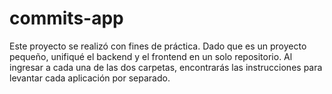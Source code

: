 # commits-app

Este proyecto se realizó con fines de práctica. Dado que es un proyecto pequeño, unifiqué el backend y el frontend en un solo repositorio. Al ingresar a cada una de las dos carpetas, encontrarás las instrucciones para levantar cada aplicación por separado.


